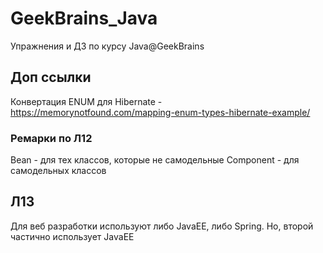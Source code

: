 # GeekBrains_Java
Упражнения и ДЗ по курсу Java@GeekBrains

## Доп ссылки

Конвертация ENUM для Hibernate - https://memorynotfound.com/mapping-enum-types-hibernate-example/

### Ремарки по Л12 

Bean - для тех классов, которые не самодельные
Component - для самодельных классов

## Л13

Для веб разработки используют либо JavaEE, либо Spring. Но, второй частично использует JavaEE 